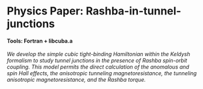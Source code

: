# Physics Paper: Rashba-in-tunnel-junctions

#### Tools: Fortran + libcuba.a

*We develop the simple cubic tight-binding Hamiltonian within the Keldysh formalism to study
tunnel junctions in the presence of Rashba spin-orbit coupling. This model permits the direct
calculation of the anomalous and spin Hall effects, the anisotropic tunneling magnetoresistance, the
tunneling anisotropic magnetoresistance, and the Rashba torque.*



